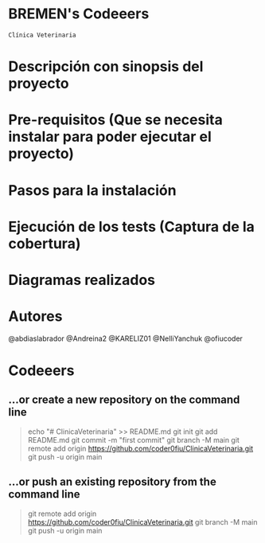 # BREMEN's Codeeers
    Clínica Veterinaria 


# Descripción con sinopsis del proyecto

# Pre-requisitos (Que se necesita instalar para poder ejecutar el proyecto)

# Pasos para la instalación

# Ejecución de los tests (Captura de la cobertura)

# Diagramas realizados

# Autores

@abdiaslabrador @Andreina2 @KARELIZ01 @NelliYanchuk @ofiucoder

# Codeeers

## …or create a new repository on the command line
> echo "# ClinicaVeterinaria" >> README.md
> git init
> git add README.md
> git commit -m "first commit"
> git branch -M main
> git remote add origin https://github.com/coder0fiu/ClinicaVeterinaria.git
> git push -u origin main

## …or push an existing repository from the command line
> git remote add origin https://github.com/coder0fiu/ClinicaVeterinaria.git
> git branch -M main
> git push -u origin main